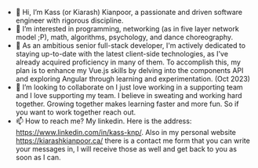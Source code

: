 - 👋 Hi, I’m Kass (or Kiarash) Kianpoor, a passionate and driven software engineer with rigorous discipline.
- 👀 I’m interested in programming, networking (as in five layer network model ;P), math, algorithms, psychology, and dance choreography. 
- 🌱 As an ambitious senior full-stack developer, I'm actively dedicated to staying up-to-date with the latest client-side technologies, as I've already acquired proficiency in many of them. To accomplish this, my plan is to enhance my Vue.js skills by delving into the components API and exploring Angular through learning and experimentation. (Oct 2023)
- 💞️ I’m looking to collaborate on I just love working in a supporting team and I love supporting my team. I believe in sweating and working hard together. Growing together makes learning faster and more fun. So if you want to work together reach out. 
- 📫 How to reach me? My linkedin. Here is the address: https://www.linkedin.com/in/kass-knp/. Also in my personal website https://kiarashkianpoor.ca/ there is a contact me form that you can write your messages in, I will receive those as well and get back to you as soon as I can.

<!---
kasskianpoor/kasskianpoor is a ✨ special ✨ repository because its `README.md` (this file) appears on your GitHub profile.
You can click the Preview link to take a look at your changes.
--->
